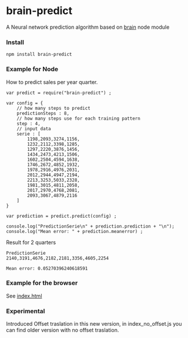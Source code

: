 brain-predict
=============

A Neural network prediction algorithm based on [brain](https://github.com/harthur/brain) node module

### Install

```
npm install brain-predict
```

### Example for Node

How to predict sales per year quarter.

```
var predict = require("brain-predict") ;

var config = {
	// how many steps to predict
	predictionSteps : 8,
	// how many steps use for each training pattern
	step : 4,
	// input data
	serie : [
		1198,2093,3274,1156,
		1232,2112,3398,1285,
		1297,2220,3876,1456,
		1434,2473,4213,1506,
		1602,2504,4594,1638,
		1746,2672,4852,1932,
		1978,2916,4976,2031,
		2012,2944,4947,2194,
		2213,3253,5033,2328,
		1981,3015,4811,2058,
		2017,2970,4768,2081,
		2093,3067,4879,2116
	]  
}

var prediction = predict.predict(config) ;

console.log("PredictionSerie\n" + prediction.prediction + "\n");
console.log("Mean error: " + prediction.meanerror) ;
```

Result for 2 quarters

```
PredictionSerie
2140,3191,4676,2182,2181,3356,4605,2254

Mean error: 0.05270396240618591
```

### Example for the browser

See [index.html](index.html)


### Experimental

Introduced Offset traslation in this new version, in index_no_offset.js you can find older version with no offset traslation.
